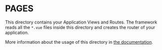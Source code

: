 # PAGES

This directory contains your Application Views and Routes.
The framework reads all the `*.vue` files inside this directory and creates the router of your application.

More information about the usage of this directory in [the documentation](https://nuxtjs.org/guide/routing).


